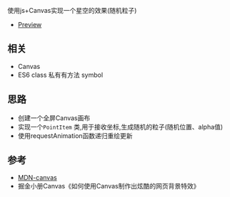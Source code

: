 使用js+Canvas实现一个星空的效果(随机粒子)  
- [Preview](https://leoooy.github.io/LearnCanvas/)
## 相关
- Canvas
- ES6 class 私有有方法 symbol

## 思路
- 创建一个全屏Canvas画布
- 实现一个``` PointItem ``` 类,用于接收坐标,生成随机的粒子(随机位置、alpha值)
- 使用requestAnimation函数递归重绘更新

## 参考
- [MDN-canvas](https://developer.mozilla.org/zh-CN/docs/Web/API/Canvas_API/Tutorial)
- 掘金小册Canvas《如何使用Canvas制作出炫酷的网页背景特效》
